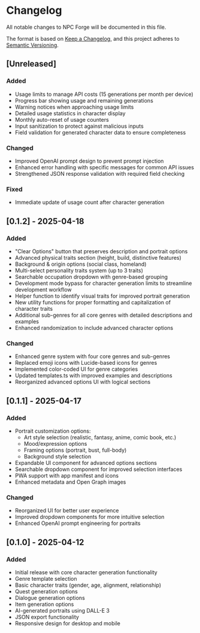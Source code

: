 # Changelog

All notable changes to NPC Forge will be documented in this file.

The format is based on [Keep a Changelog](https://keepachangelog.com/en/1.0.0/),
and this project adheres to [Semantic Versioning](https://semver.org/spec/v2.0.0.html).

## [Unreleased]

### Added
- Usage limits to manage API costs (15 generations per month per device)
- Progress bar showing usage and remaining generations
- Warning notices when approaching usage limits
- Detailed usage statistics in character display
- Monthly auto-reset of usage counters
- Input sanitization to protect against malicious inputs
- Field validation for generated character data to ensure completeness

### Changed
- Improved OpenAI prompt design to prevent prompt injection
- Enhanced error handling with specific messages for common API issues
- Strengthened JSON response validation with required field checking

### Fixed
- Immediate update of usage count after character generation

## [0.1.2] - 2025-04-18

### Added
- "Clear Options" button that preserves description and portrait options
- Advanced physical traits section (height, build, distinctive features)
- Background & origin options (social class, homeland)
- Multi-select personality traits system (up to 3 traits)
- Searchable occupation dropdown with genre-based grouping
- Development mode bypass for character generation limits to streamline development workflow
- Helper function to identify visual traits for improved portrait generation
- New utility functions for proper formatting and capitalization of character traits
- Additional sub-genres for all core genres with detailed descriptions and examples
- Enhanced randomization to include advanced character options

### Changed
- Enhanced genre system with four core genres and sub-genres
- Replaced emoji icons with Lucide-based icons for genres
- Implemented color-coded UI for genre categories
- Updated templates.ts with improved examples and descriptions
- Reorganized advanced options UI with logical sections

## [0.1.1] - 2025-04-17

### Added
- Portrait customization options:
  - Art style selection (realistic, fantasy, anime, comic book, etc.)
  - Mood/expression options
  - Framing options (portrait, bust, full-body)
  - Background style selection
- Expandable UI component for advanced options sections
- Searchable dropdown component for improved selection interfaces
- PWA support with app manifest and icons
- Enhanced metadata and Open Graph images

### Changed
- Reorganized UI for better user experience
- Improved dropdown components for more intuitive selection
- Enhanced OpenAI prompt engineering for portraits

## [0.1.0] - 2025-04-12

### Added
- Initial release with core character generation functionality
- Genre template selection
- Basic character traits (gender, age, alignment, relationship)
- Quest generation options
- Dialogue generation options
- Item generation options
- AI-generated portraits using DALL-E 3
- JSON export functionality
- Responsive design for desktop and mobile